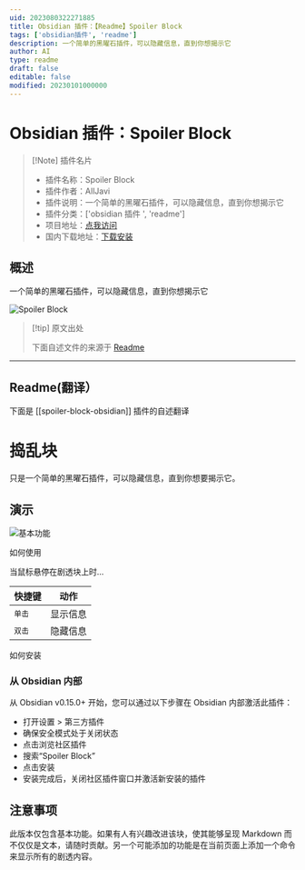 ```yaml
---
uid: 2023080322271885
title: Obsidian 插件：【Readme】Spoiler Block
tags: ['obsidian插件', 'readme']
description: 一个简单的黑曜石插件，可以隐藏信息，直到你想揭示它
author: AI
type: readme
draft: false
editable: false
modified: 20230101000000
---
```


# Obsidian 插件：Spoiler Block

> [!Note] 插件名片
> - 插件名称：Spoiler Block
> - 插件作者：AllJavi
> - 插件说明：一个简单的黑曜石插件，可以隐藏信息，直到你想揭示它
> - 插件分类：['obsidian 插件 ', 'readme']
> - 项目地址：[点我访问](https://github.com/AllJavi/spoiler-block-obsidian)
> - 国内下载地址：[下载安装](https://pkmer.cn/products/plugin/pluginMarket/?spoiler-block-obsidian)

## 概述

一个简单的黑曜石插件，可以隐藏信息，直到你想揭示它

![Spoiler Block](https://cdn.pkmer.cn/covers/spoiler-block-obsidian.gif!pkmer)

> [!tip] 原文出处
>
>下面自述文件的来源于 [Readme](https://ghproxy.net/https://raw.githubusercontent.com/AllJavi/spoiler-block-obsidian/master/README.md)
>

---

## Readme(翻译）

下面是 [[spoiler-block-obsidian]] 插件的自述翻译

# 捣乱块

只是一个简单的黑曜石插件，可以隐藏信息，直到你想要揭示它。

## 演示

![基本功能](/img/sample.gif)

如何使用

当鼠标悬停在剧透块上时...

| 快捷键                                            | 动作                         |
| ------------------------------------------------- | --------------------------- |
| <kbd>单击</kbd>                                  | 显示信息                    |
| <kbd>双击</kbd>                                  | 隐藏信息                    |

如何安装

### 从 Obsidian 内部

从 Obsidian v0.15.0+ 开始，您可以通过以下步骤在 Obsidian 内部激活此插件：

- 打开设置 > 第三方插件
- 确保安全模式处于关闭状态
- 点击浏览社区插件
- 搜索“Spoiler Block”
- 点击安装
- 安装完成后，关闭社区插件窗口并激活新安装的插件

## 注意事项

此版本仅包含基本功能。如果有人有兴趣改进该块，使其能够呈现 Markdown 而不仅仅是文本，请随时贡献。另一个可能添加的功能是在当前页面上添加一个命令来显示所有的剧透内容。

